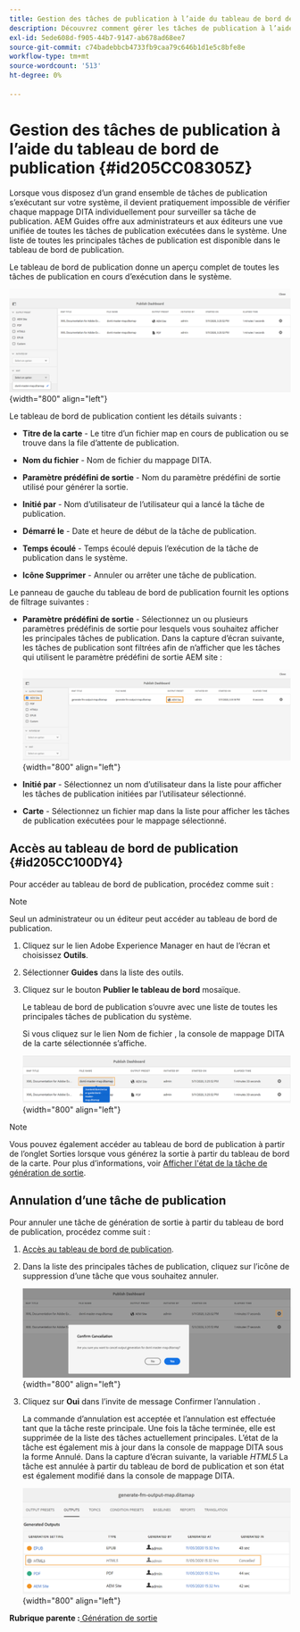 ```yaml
---
title: Gestion des tâches de publication à l’aide du tableau de bord de publication
description: Découvrez comment gérer les tâches de publication à l’aide du tableau de bord de publication
exl-id: 5ede608d-f905-44b7-9147-ab678ad68ee7
source-git-commit: c74badebbcb4733fb9caa79c646b1d1e5c8bfe8e
workflow-type: tm+mt
source-wordcount: '513'
ht-degree: 0%

---
```


# Gestion des tâches de publication à l’aide du tableau de bord de publication {#id205CC08305Z}

Lorsque vous disposez d’un grand ensemble de tâches de publication s’exécutant sur votre système, il devient pratiquement impossible de vérifier chaque mappage DITA individuellement pour surveiller sa tâche de publication. AEM Guides offre aux administrateurs et aux éditeurs une vue unifiée de toutes les tâches de publication exécutées dans le système. Une liste de toutes les principales tâches de publication est disponible dans le tableau de bord de publication.

Le tableau de bord de publication donne un aperçu complet de toutes les tâches de publication en cours d’exécution dans le système.

![](images/publish-dashboard.png){width="800" align="left"}

Le tableau de bord de publication contient les détails suivants :

- **Titre de la carte** - Le titre d’un fichier map en cours de publication ou se trouve dans la file d’attente de publication.

- **Nom du fichier** - Nom de fichier du mappage DITA.

- **Paramètre prédéfini de sortie** - Nom du paramètre prédéfini de sortie utilisé pour générer la sortie.

- **Initié par** - Nom d’utilisateur de l’utilisateur qui a lancé la tâche de publication.

- **Démarré le** - Date et heure de début de la tâche de publication.

- **Temps écoulé** - Temps écoulé depuis l’exécution de la tâche de publication dans le système.

- **Icône Supprimer** - Annuler ou arrêter une tâche de publication.

Le panneau de gauche du tableau de bord de publication fournit les options de filtrage suivantes :

- **Paramètre prédéfini de sortie** - Sélectionnez un ou plusieurs paramètres prédéfinis de sortie pour lesquels vous souhaitez afficher les principales tâches de publication. Dans la capture d’écran suivante, les tâches de publication sont filtrées afin de n’afficher que les tâches qui utilisent le paramètre prédéfini de sortie AEM site :

   ![](images/publish-dashboard-preset-filter.png){width="800" align="left"}

- **Initié par** - Sélectionnez un nom d’utilisateur dans la liste pour afficher les tâches de publication initiées par l’utilisateur sélectionné.

- **Carte** - Sélectionnez un fichier map dans la liste pour afficher les tâches de publication exécutées pour le mappage sélectionné.

## Accès au tableau de bord de publication {#id205CC100DY4}

Pour accéder au tableau de bord de publication, procédez comme suit :

>[!NOTE]
>
> Seul un administrateur ou un éditeur peut accéder au tableau de bord de publication.

1. Cliquez sur le lien Adobe Experience Manager en haut de l’écran et choisissez **Outils**.

1. Sélectionner **Guides** dans la liste des outils.

1. Cliquez sur le bouton **Publier le tableau de bord** mosaïque.

   Le tableau de bord de publication s’ouvre avec une liste de toutes les principales tâches de publication du système.

   Si vous cliquez sur le lien Nom de fichier , la console de mappage DITA de la carte sélectionnée s’affiche.

   ![](images/publish-dashboard-click-filename-link.png){width="800" align="left"}


>[!NOTE]
>
> Vous pouvez également accéder au tableau de bord de publication à partir de l’onglet Sorties lorsque vous générez la sortie à partir du tableau de bord de la carte. Pour plus d’informations, voir [Afficher l&#39;état de la tâche de génération de sortie](generate-output-for-a-dita-map.md#viewing_output_history).

## Annulation d’une tâche de publication

Pour annuler une tâche de génération de sortie à partir du tableau de bord de publication, procédez comme suit :

1. [Accès au tableau de bord de publication](#id205CC100DY4).

1. Dans la liste des principales tâches de publication, cliquez sur l’icône de suppression d’une tâche que vous souhaitez annuler.

   ![](images/publish-dashboard-cancel-task.png){width="800" align="left"}

1. Cliquez sur **Oui** dans l’invite de message Confirmer l’annulation .

   La commande d’annulation est acceptée et l’annulation est effectuée tant que la tâche reste principale. Une fois la tâche terminée, elle est supprimée de la liste des tâches actuellement principales. L’état de la tâche est également mis à jour dans la console de mappage DITA sous la forme Annulé. Dans la capture d’écran suivante, la variable *HTML5* La tâche est annulée à partir du tableau de bord de publication et son état est également modifié dans la console de mappage DITA.

   ![](images/cancelled-output-task.png){width="800" align="left"}


**Rubrique parente :**[ Génération de sortie](generate-output.md)
